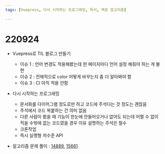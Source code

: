 ```yaml
---
tags: [Vuepress, 다시 시작하는 프로그래밍, 독서, 백준 알고리즘]
  
---
```


# 220924

- Vuepress로 TIL 블로그 만들기
  - 이슈 1 : 언어 변경도 적용해봤는데 한 페이지마다 언어 설정 해줘야 하는 게 불편
  - 이슈 2 : 전체적으로 color 어떻게 바꾸는지 좀 더 알아봐야 함
  - 이슈 3 : CI 아직 적용 안함

- 다시 시작하는 프로그래밍
  - 문서화를 다이어그램 정도로만 하고 코드에 주석다는 것 정도는 괜찮음
  - 주석에서 코드 복붙하는 건 의미 없음
  - 다른 사람이 봤을 때 기능이 한눈에 안들어오거나 없어도 되는데 어쩔 수 없이 적을 수밖에 없는 코드였을 경우 이유 설명하는 주석은 필수
  - 크론작업
  - 즉시 실행형 저수준 API

- 알고리즘 문제 풀이 : [14889](https://www.acmicpc.net/problem/14889), [15661](https://www.acmicpc.net/problem/15661)
